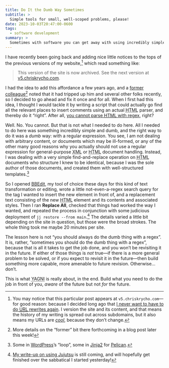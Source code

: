 ```yaml
---
title: Do It the Dumb Way Sometimes
subtitle: >
  Simple tools for small, well-scoped problems, please!
date: 2023-10-03T20:47:00-0600
tags:
  - software development
summary: >
  Sometimes with software you can get away with using incredibly simple approaches—approaches that would be dumb or bad or ill-advised in other contexts.
---
```


I have recently been going back and adding nice little notices to the tops of the previous versions of my website,[^1] which read something like:

> This version of the site is now archived. See the next version at [v5.chriskrycho.com][3].

I had the idea to add this affordance a few years ago, and a [former colleague][4][^2] noted that it had tripped up him and several other folks recently, so I decided to go ahead and fix it once and for all. When I first had this idea, I thought I would tackle it by writing a script that could actually go find all the relevant places to insert comments using an actual <abbr title="hypertext markup language">HTML</abbr> parser, and thereby do it “right”. After all, [you cannot parse <abbr title="hypertext markup language">HTML</abbr> with regex][5], right?

Well. No. You cannot. But that is not what I needed to do here. All I needed to do here was something incredibly simple and dumb, and the right way to do it was a *dumb* way: with a regular expression. You see, I am not dealing with arbitrary content, or documents which may be ill-formed, or any of the other many good reasons why you actually should not use a regular expression for general-purpose <abbr title="eXtensible Markup Language">XML</abbr> or <abbr title="hypertext markup language">HTML</abbr> document handling. Instead, I was dealing with a very simple find-and-replace operation on <abbr title="hypertext markup language">HTML</abbr> documents who structure I knew to be identical, because I was the sole author of those documents, and created them with well-structured templates.[^3]

So I opened [BBEdit][9], my tool of choice these days for this kind of text transformation or editing, wrote a little not-even-a-regex search query for the tag I wanted to insert the new element in front of, and a replacement text consisting of the new <abbr title="hypertext markup language">HTML</abbr> element and its contents and associated styles. Then I ran **Replace All**, checked that things had worked the way I wanted, and repeated the process in conjunction with some judicious deployment of `jj restore --from main`.[^4] The details varied a little bit depending on the site in question, but those were the broad strokes. The whole thing took me maybe 20 minutes per site.

The lesson here is not “you should always do the dumb thing with a regex”. It is, rather, “sometimes you should do the dumb thing with a regex”, because that is all it takes to get the job done, and you won’t be revisiting it in the future. If either of those things is *not* true—if there is a more general problem to be solved, or if you expect to revisit it in the future—then build something more capable, more amenable to future revision. Otherwise… don’t.

This is what <abbr title="ya ain’t gonna need it">YAGNI</abbr> is really about, in the end. Build what you need to do the job in front of you, *aware* of the future but not *for* the future.

[^1]: You may notice that this particular post appears at `v5.chriskrycho.com`—for good reason: because I decided long ago that [I never want to have to do <abbr title="universal resource location">URL</abbr> rewrites again][1]. I version the site and its content, and that means the history of my writing is spread out across subdomains, but it also means my <abbr>URL</abbr>s are [*cool*][2], because they don’t change.

[^2]: More details on the “former” bit there forthcoming in a blog post later this week!

[^3]: Some in [WordPress][6]’s “loop”, some in [Jinja2][7] for [Pelican][8].

[^4]: [My write-up on using Jujutsu][10] is still coming, and will hopefully get finished over the sabbatical I started yesterday!

[1]: https://v4.chriskrycho.com/2019/my-final-round-of-url-rewrites-ever.html
[2]: https://www.w3.org/Provider/Style/URI
[3]: https://v5.chriskrycho.com
[4]: https://www.linkedin.com/in/jordanhawker/
[5]: https://stackoverflow.com/a/1732454/564181
[6]: https://wordpress.org
[7]: https://jinja.palletsprojects.com/en/3.1.x/
[8]: https://getpelican.com
[9]: https://www.barebones.com/products/bbedit/
[10]: https://v5.chriskrycho.com/journal/jj-init/
